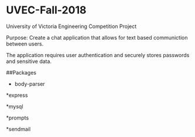 # UVEC-Fall-2018
University of Victoria Engineering Competition Project

Purpose: Create a chat application that allows for text based communiction between users.

The application requires user authentication and securely stores passwords and sensitive data.

##Packages

* body-parser 

*express

*mysql

*prompts

*sendmail


